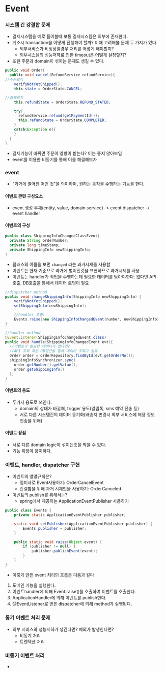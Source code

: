 # Event
### 시스템 간 강결합 문제
- 결제시스템을 예로 들어볼때 보통 결제시스템은 외부에 존재한다.
- 취소시 transaction을 어떻게 진행해야 할까? 이때 고려해볼 문제 두 가지가 있다.
  - 외부서비스가 비정상일경우 처리를 어떻게 해야할지?
  - 외부시스템의 성능저하로 인한 timeout은 어떻게 설정할지?
- 또한 주문과 domain이 섞이는 문제도 생길 수 있다.
```java
public void Order{
  public void cancel(RefundService refundService){
//주문로직
    verifyNotYetShipped();
    this.state = OrderState.CANCEL;

//결제로직
    this.refundState = OrderState.REFUND_STATED;

    try{
      refundService.refund(getPaymentId());
      this.refundState = OrderState.COMPLETED;
    }
    catch(Exception e){
    }    
  }
}
```
- 결제기능이 바뀌면 주문이 영향이 받는다? 이는 좋지 않아보임
- event를 이용한 비동기를 통해 이를 해결해보자

### event
- "과거에 벌어진 어떤 것"을 의미하며, 원하는 동작을 수행하는 기능을 한다.
#### 이벤트 관련 구성요소
  - event 생성 주체(entity, value, domain service) -> event dispatcher -> event handler
#### 이벤트의 구성
```java
public class ShippingInfoChangedClassEvent{
  private String orderNumber;
  private long timeStamp;
  private ShippingInfo newShippingInfo;
}
```
- 클래스의 이름을 보면 `changed` 라는 과거시제를 사용함
- 이벤트는 현재 기준으로 과거에 벌어진것을 표현하므로 과거시제를 사용
- 이벤트는 handler가 작업을 수행하는데 필요한 데이터를 담아야한다. 없다면 API호출, DB호출을 통해서 데이터 로딩이 필요
```java
//dispatcher method
public void changeShippingInfo(ShippingInfo newShippingInfo) {
    verifyNotYetShipped();
    setShippingInfo(newShippingInfo);

    //handler 호출!
    Events.raise(new ShippingInfoChangedEvent(number, newShippingInfo));
}

//handler method
@EventListener(ShippingInfoChangedEvent.class)
public void handle(ShippingInfoChangedEvent evt){
  //이벤트가 필요한 데이터가 없다면?
  //API 조회 혹은 DB접근을 통해 데이터 조회가 필요
  Order order = orderRepository.findById(evt.getOrderNo());
  shippingInfoSynchronizer.sync(
    order.getNumber().getValue(),
    order.getShippingInfo()
  );
}
```
#### 이벤트의 용도
- 두가지 용도로 쓰인다.
  - domain의 상태가 바뀔때, trigger 용도(알림톡, sms 예약 전송 등)
  - 서로 다른 시스템간의 데이터 동기화(배송지 변경시 외부 서비스에 해당 정보 전송을 위해)
#### 이벤트 장점
- 서로 다른 domain logic이 섞이는것을 막을 수 있다.
- 기능 확장이 용이하다.

### 이벤트, handler, dispatcher 구현
- 이벤트의 명명규칙은?
  - 접미사로 Event사용하기: OrderCancelEvent
  - 간결함을 위해 과거 시제만을 사용하기: OrderCanceled
- 이벤트의 publish를 위해서는?
  - spring에서 제공하는 ApplicationEventPublisher 사용하기
```java
public class Events {
    private static ApplicationEventPublisher publisher;

    static void setPublisher(ApplicationEventPublisher publisher) {
        Events.publisher = publisher;
    }

    public static void raise(Object event) {
        if (publisher != null) {
            publisher.publishEvent(event);
        }
    }
}
```
- 이렇게 만든 event 처리의 흐름은 다음과 같다
1. 도메인 기능을 실행한다.
2. 이벤트handler에 의해 Event.raise()를 호출하여 이벤트를 호출한다.
3. ApplicationHandler에 의해 이벤트를 publish한다.
4. @EventListener로 받은 dispatcher에 의해 method가 실행된다.

### 동기 이벤트 처리 문제
- 외부 서비스의 성능저하가 생긴다면? 예외가 발생한다면?
  - 비동기 처리
  - 트랜잭션 처리

### 비동기 이벤트 처리
- 
